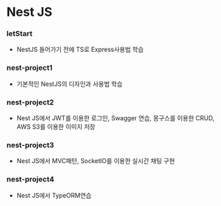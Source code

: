 # Nest JS

### letStart 
- NestJS 들어가기 전에 TS로 Express사용법 학습

### nest-project1 
- 기본적인 NestJS의 디자인과 사용법 학습

### nest-project2 
- Nest JS에서 JWT를 이용한 로그인, Swagger 연습, 몽구스를 이용한 CRUD, AWS S3를 이용한 이미지 저장

### nest-project3 
- Nest JS에서 MVC패턴, SocketIO를 이용한 실시간 채팅 구현

### nest-project4 
- Nest JS에서 TypeORM연습